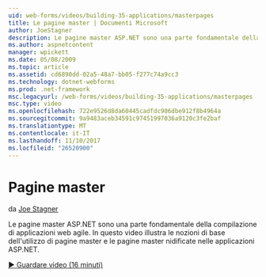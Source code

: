 ```yaml
---
uid: web-forms/videos/building-35-applications/masterpages
title: Le pagine master | Documenti Microsoft
author: JoeStagner
description: Le pagine master ASP.NET sono una parte fondamentale della compilazione di applicazioni web agile. In questo video consentiranno di dimostrare i concetti di base dell'utilizzo di pagine master e le pagine master nidificate in...
ms.author: aspnetcontent
manager: wpickett
ms.date: 05/08/2009
ms.topic: article
ms.assetid: cd6890dd-02a5-48a7-bb05-f277c74a9cc3
ms.technology: dotnet-webforms
ms.prod: .net-framework
msc.legacyurl: /web-forms/videos/building-35-applications/masterpages
msc.type: video
ms.openlocfilehash: 722e9526d8da60445cadfdc906dbe912f8b4964a
ms.sourcegitcommit: 9a9483aceb34591c97451997036a9120c3fe2baf
ms.translationtype: MT
ms.contentlocale: it-IT
ms.lasthandoff: 11/10/2017
ms.locfileid: "26520900"
---
```

<a name="masterpages"></a>Pagine master
====================
da [Joe Stagner](https://github.com/JoeStagner)

Le pagine master ASP.NET sono una parte fondamentale della compilazione di applicazioni web agile. In questo video illustra le nozioni di base dell'utilizzo di pagine master e le pagine master nidificate nelle applicazioni ASP.NET.

[&#9654; Guardare video (16 minuti)](https://channel9.msdn.com/Blogs/ASP-NET-Site-Videos/masterpages)

